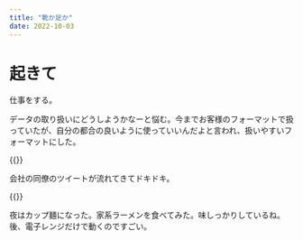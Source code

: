 ```yaml
---
title: "靴か足か"
date: 2022-10-03
---
```


# 起きて
仕事をする。

データの取り扱いにどうしようかなーと悩む。今までお客様のフォーマットで扱っていたが、自分の都合の良いように使っていいんだよと言われ、扱いやすいフォーマットにした。

{{<tweet user="dango_bot" id="1576892964835500032">}}

会社の同僚のツイートが流れてきてドキドキ。

{{<tweet user="dango_bot" id="1576931729704898560">}}

夜はカップ麺になった。家系ラーメンを食べてみた。味しっかりしているね。後、電子レンジだけで動くのですごい。